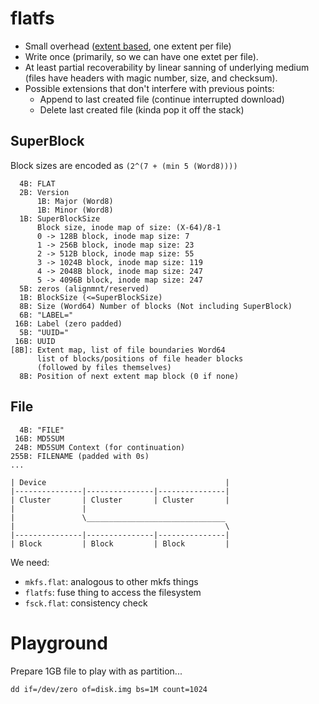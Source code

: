# flatfs

* Small overhead ([extent based](https://en.wikipedia.org/wiki/Extent_\(file_systems\)), one extent per file)
* Write once (primarily, so we can have one extet per file).
* At least partial recoverability by linear sanning of underlying medium (files have headers with magic number, size, and checksum).
* Possible extensions that don't interfere with previous points:
    * Append to last created file (continue interrupted download)
    * Delete last created file (kinda pop it off the stack)

## SuperBlock

Block sizes are encoded as `(2^(7 + (min 5 (Word8))))`
```
  4B: FLAT
  2B: Version
      1B: Major (Word8)
      1B: Minor (Word8)
  1B: SuperBlockSize
      Block size, inode map of size: (X-64)/8-1
      0 -> 128B block, inode map size: 7
      1 -> 256B block, inode map size: 23
      2 -> 512B block, inode map size: 55
      3 -> 1024B block, inode map size: 119
      4 -> 2048B block, inode map size: 247
      5 -> 4096B block, inode map size: 247
  5B: zeros (alignmnt/reserved)
  1B: BlockSize (<=SuperBlockSize)
  8B: Size (Word64) Number of blocks (Not including SuperBlock)
  6B: "LABEL="
 16B: Label (zero padded)
  5B: "UUID="
 16B: UUID
[8B]: Extent map, list of file boundaries Word64
      list of blocks/positions of file header blocks
      (followed by files themselves)
  8B: Position of next extent map block (0 if none)
```


## File

```
  4B: "FILE"
 16B: MD5SUM
 24B: MD5SUM Context (for continuation)
255B: FILENAME (padded with 0s)
...
```

```
| Device                                        |
|---------------|---------------|---------------|
| Cluster       | Cluster       | Cluster       |
|               |
|               \_______________________________
|                                               \
|---------------|---------------|---------------|
| Block         | Block         | Block         |
```

We need:
* `mkfs.flat`: analogous to other mkfs things
* `flatfs`: fuse thing to access the filesystem
* `fsck.flat`: consistency check

# Playground

Prepare 1GB file to play with as partition...
```
dd if=/dev/zero of=disk.img bs=1M count=1024
```
